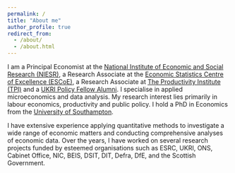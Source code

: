 ```yaml
---
permalink: /
title: "About me"
author_profile: true
redirect_from: 
  - /about/
  - /about.html
---
```


I am a Principal Economist at the [National Institute of Economic and Social Research (NIESR)](https://niesr.ac.uk/), a Research Associate at the [Economic Statistics Centre of Excellence (ESCoE)](https://www.escoe.ac.uk/), a Research Associate at [The Productivity Institute (TPI)](https://www.productivity.ac.uk/) and a [UKRI Policy Fellow Alumni](https://www.ukri.org/publications/policy-fellow-database-of-fellows/). I specialise in applied microeconomics and data analysis. My research interest lies primarily in labour economics, productivity and public policy. I hold a PhD in Economics from the [University of Southampton](https://www.southampton.ac.uk/).

I have extensive experience applying quantitative methods to investigate a wide range of economic matters and conducting comprehensive analyses of economic data. Over the years, I have worked on several research projects funded by esteemed organisations such as ESRC, UKRI, ONS, Cabinet Office, NIC, BEIS, DSIT, DIT, Defra, DfE, and the Scottish Government.